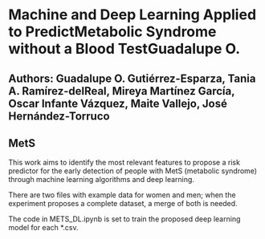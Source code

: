# Machine and Deep Learning Applied to PredictMetabolic Syndrome without a Blood TestGuadalupe O. 

## Authors: Guadalupe O. Gutiérrez-Esparza, Tania A. Ramírez-delReal, Mireya Martínez García, Oscar Infante Vázquez, Maite Vallejo, José Hernández-Torruco 

## MetS

This work aims to identify the most relevant features to propose a risk predictor for the early detection of people with MetS (metabolic syndrome) through machine learning algorithms and deep learning.

There are two files with example data for women and men; when the experiment proposes a complete dataset, a merge of both is needed.

The code in METS_DL.ipynb is set to train the proposed deep learning model for each *.csv.
